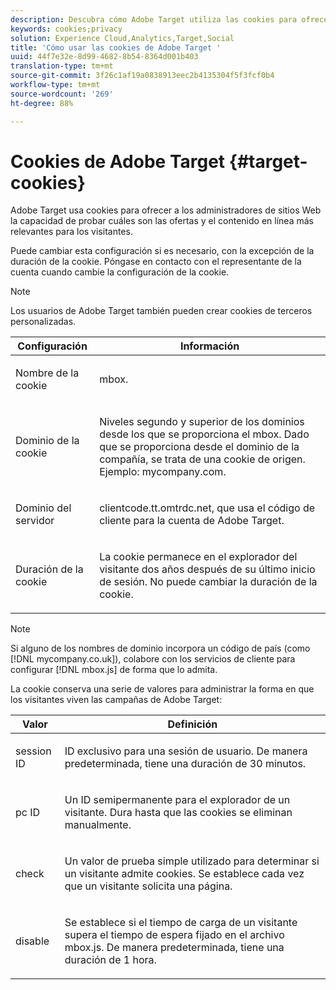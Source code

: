 ```yaml
---
description: Descubra cómo Adobe Target utiliza las cookies para ofrecer a los operadores de sitios web la capacidad de probar qué contenido y ofertas en línea son más relevantes para los visitantes.
keywords: cookies;privacy
solution: Experience Cloud,Analytics,Target,Social
title: 'Cómo usar las cookies de Adobe Target '
uuid: 44f7e32e-8d99-4682-8b54-8364d001b403
translation-type: tm+mt
source-git-commit: 3f26c1af19a0838913eec2b4135304f5f3fcf0b4
workflow-type: tm+mt
source-wordcount: '269'
ht-degree: 88%

---
```



# Cookies de Adobe Target {#target-cookies}

Adobe Target usa cookies para ofrecer a los administradores de sitios Web la capacidad de probar cuáles son las ofertas y el contenido en línea más relevantes para los visitantes.

Puede cambiar esta configuración si es necesario, con la excepción de la duración de la cookie. Póngase en contacto con el representante de la cuenta cuando cambie la configuración de la cookie.

>[!NOTE]
>
>Los usuarios de Adobe Target también pueden crear cookies de terceros personalizadas.

<table id="table_54B402C6E19C4A70B1E27BC9DFF776EB"> 
 <thead> 
  <tr> 
   <th colname="col1" class="entry"> Configuración </th> 
   <th colname="col2" class="entry"> Información </th> 
  </tr> 
 </thead>
 <tbody> 
  <tr> 
   <td colname="col1"> <p>Nombre de la cookie </p> </td> 
   <td colname="col2"> <p>mbox. </p> </td> 
  </tr> 
  <tr> 
   <td colname="col1"> <p>Dominio de la cookie </p> </td> 
   <td colname="col2"> <p>Niveles segundo y superior de los dominios desde los que se proporciona el mbox. Dado que se proporciona desde el dominio de la compañía, se trata de una cookie de origen. Ejemplo: <span class="filepath">mycompany.com</span>. </p> </td> 
  </tr> 
  <tr> 
   <td colname="col1"> <p>Dominio del servidor </p> </td> 
   <td colname="col2"> <p> <span class="filepath"> clientcode.tt.omtrdc.net</span>, que usa el código de cliente para la cuenta de Adobe Target. </p> </td> 
  </tr> 
  <tr> 
   <td colname="col1"> <p>Duración de la cookie </p> </td> 
   <td colname="col2"> <p>La cookie permanece en el explorador del visitante dos años después de su último inicio de sesión. No puede cambiar la duración de la cookie. </p> </td> 
  </tr> 
 </tbody> 
</table>

>[!NOTE]
>
>Si alguno de los nombres de dominio incorpora un código de país (como [!DNL mycompany.co.uk]), colabore con los servicios de cliente para configurar [!DNL mbox.js] de forma que lo admita.

La cookie conserva una serie de valores para administrar la forma en que los visitantes viven las campañas de Adobe Target:

<table id="table_5245F72A2D5A4322B40ABB10B7DFB338"> 
 <thead> 
  <tr> 
   <th colname="col1" class="entry"> Valor </th> 
   <th colname="col2" class="entry"> Definición </th> 
  </tr> 
 </thead>
 <tbody> 
  <tr> 
   <td colname="col1"> <p> <span class="codeph"> session ID</span> </p> </td> 
   <td colname="col2"> <p>ID exclusivo para una sesión de usuario. De manera predeterminada, tiene una duración de 30 minutos. </p> </td> 
  </tr> 
  <tr> 
   <td colname="col1"> <p> <span class="codeph"> pc ID</span> </p> </td> 
   <td colname="col2"> <p>Un ID semipermanente para el explorador de un visitante. Dura hasta que las cookies se eliminan manualmente. </p> </td> 
  </tr> 
  <tr> 
   <td colname="col1"> <p> <span class="codeph"> check</span> </p> </td> 
   <td colname="col2"> <p>Un valor de prueba simple utilizado para determinar si un visitante admite cookies. Se establece cada vez que un visitante solicita una página. </p> </td> 
  </tr> 
  <tr> 
   <td colname="col1"> <p> <span class="codeph"> disable</span> </p> </td> 
   <td colname="col2"> <p>Se establece si el tiempo de carga de un visitante supera el tiempo de espera fijado en el archivo <span class="filepath">mbox.js</span>. De manera predeterminada, tiene una duración de 1 hora. </p> </td> 
  </tr> 
 </tbody> 
</table>

